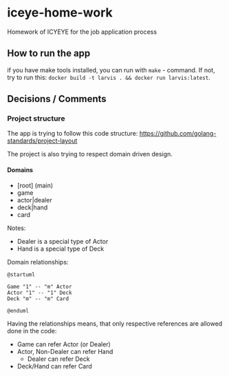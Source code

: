 # iceye-home-work

Homework of ICYEYE for the job application process

## How to run the app

if you have make tools installed, you can run with `make` - command. If not, try to run this: `docker build -t larvis . && docker run larvis:latest`.

## Decisions / Comments

### Project structure

The app is trying to follow this code structure:
https://github.com/golang-standards/project-layout

The project is also trying to respect domain driven design.

#### Domains

- [root] (main)
- game
- actor|dealer
- deck|hand
- card

Notes:
- Dealer is a special type of Actor
- Hand is a special type of Deck

Domain relationships:

```plantuml
@startuml

Game "1" -- "m" Actor
Actor "1" -- "1" Deck
Deck "m" -- "m" Card

@enduml
```

Having the relationships means, that only respective references are allowed done in the code:

- Game can refer Actor (or Dealer)
- Actor, Non-Dealer can refer Hand 
    - Dealer can refer Deck
- Deck/Hand can refer Card